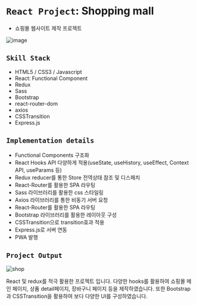 # `React Project`: Shopping mall
* 쇼핑몰 웹사이트 제작 프로젝트


![image](https://user-images.githubusercontent.com/71425369/121039886-6ecbee80-c7ec-11eb-8f51-541741a0c394.png)

## `Skill Stack`

* HTML5 / CSS3 / Javascript
* React: Functional Component
* Redux
* Sass
* Bootstrap
* react-router-dom
* axios
* CSSTransition
* Express.js

## `Implementation details`

* Functional Components 구조화
* React Hooks API 다양하게 적용(useState, useHistory, useEffect, Context API, useParams 등)
* Redux reducer를 통한 Store 전역상태 참조 및 디스패치 
* React-Router를 활용한 SPA 라우팅
* Sass 라이브러리를 활용한 css 스타일링
* Axios 라이브러리를 통한 비동기 서버 요청
* React-Router를 활용한 SPA 라우팅
* Bootstrap 라이브러리를 활용한 레이아웃 구성
* CSSTransition으로 transition효과 적용
* Express.js로 서버 연동
* PWA 발행

## `Project Output`

![shop](https://user-images.githubusercontent.com/71425369/121040036-8dca8080-c7ec-11eb-8c59-dbd0388ceac1.gif)


React 및 redux를 적극 활용한 프로젝트 입니다. 다양한 hooks를 활용하여 쇼핑몰 메인 페이지, 상품 detail페이지, 장바구니 페이지 등을 제작하였습니다. 또한 Bootstrap과 CSSTransition을 활용하여 보다 다양한 UI를 구성하였습니다. 
